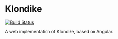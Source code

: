 # Klondike

[![Build Status](https://circleci.com/gh/arnauddrain/klondike.svg?style=shield)](https://circleci.com/gh/arnauddrain/klondike)

A web implementation of Klondike, based on Angular.
